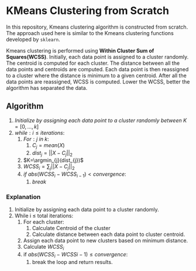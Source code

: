 # KMeans Clustering from Scratch

In this repository, Kmeans clustering algorithm is constructed from scratch. The approach used here is similar to the Kmeans clustering functions developed by `sklearn`. 

Kmeans clustering is performed using **Within Cluster Sum of Squares(WCSS)**. Initially, each data point is assigned to a cluster randomly. The centroid is computed for each cluster. The distance between all the data points and centroids are computed. Each data point is then reassigned to a cluster where the distance is minimum to a given centroid. After all the data points are reassigned, WCSS is computed. Lower the WCSS, better the algorithm has separated the data. 

## Algorithm

1. $Initialize~ by~ assigning~ each~ data~ point~ to~ a~ cluster~ randomly~ between~ K = [0,...,k]$
2. $while: i \leq iterations:$
    1. $For: j~ in~ k:$
        1. $C_{j}=mean(X)$
        2. $dist_{j}=||X-C_{j}||_{2}$
    2. $K=\argmin_{j}(dist_{j})$
    3. $WCSS_{i}=\sum_{j}||X-C_{j}||_{2}$
    4. $if~ abs(WCSS_{i}-WCSS_{i-1})<convergence:$
        1. $break$

### Explanation

1. Initialize by assigning each data point to a cluster randomly.
2. While i $\leq$ total iterations:
    1. For each cluster:
        1. Calculate Centroid of the cluster
        2. Calculate distance between each data point to cluster centroid.
    2. Assign each data point to new clusters based on minimum distance.
    3. Calculate $WCSS_{i}$
    4. if $abs(WCSS_{i}-WCSS{i-1}) \leq convergence$:
        1. break the loop and return results.
